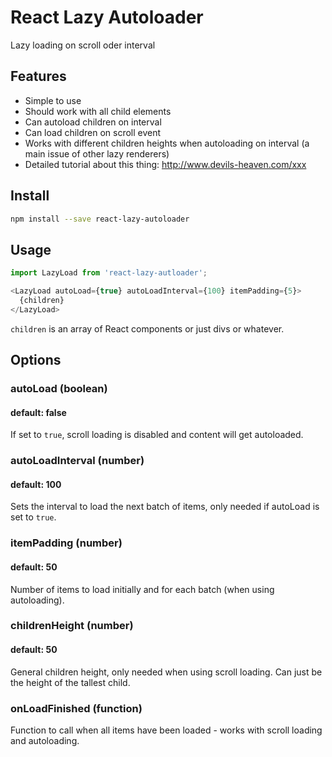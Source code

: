 React Lazy Autoloader
=====================

Lazy loading on scroll oder interval

## Features

* Simple to use
* Should work with all child elements
* Can autoload children on interval
* Can load children on scroll event
* Works with different children heights when autoloading on interval (a main issue of other lazy renderers)
* Detailed tutorial about this thing: http://www.devils-heaven.com/xxx

## Install

```bash
npm install --save react-lazy-autoloader
```

## Usage

```js
import LazyLoad from 'react-lazy-autloader';

<LazyLoad autoLoad={true} autoLoadInterval={100} itemPadding={5}>
  {children}
</LazyLoad>
```

`children` is an array of React components or just divs or whatever.

## Options

### autoLoad (boolean)
#### default: false
If set to `true`, scroll loading is disabled and content will get autoloaded.
### autoLoadInterval (number)
#### default: 100
Sets the interval to load the next batch of items, only needed if autoLoad is set to `true`.
### itemPadding (number)
#### default: 50
Number of items to load initially and for each batch (when using autoloading).
### childrenHeight (number)
#### default: 50
General children height, only needed when using scroll loading. Can just be the height of the tallest child.
### onLoadFinished (function)
Function to call when all items have been loaded - works with scroll loading and autoloading.
